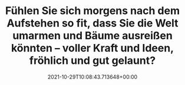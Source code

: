 ---
date: '2021-10-29T10:08:43.713648+00:00'
found_at: '2014-12-23'
found_url: http://www.klosterfrau-marke.de/gesundheitswelten/schlaf/kraft-schoepfen-fuer-den-tag.html
title: Fühlen Sie sich morgens nach dem Aufstehen so fit, dass Sie die Welt umarmen
  und Bäume ausreißen könnten – voller Kraft und Ideen, fröhlich und gut gelaunt?
---